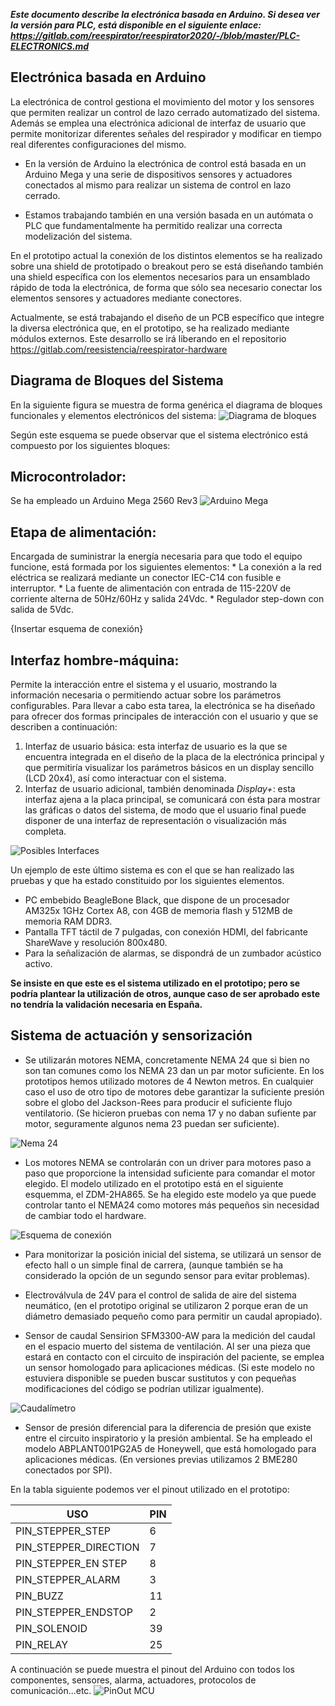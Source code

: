 ***Este documento describe la electrónica basada en Arduino. Si desea ver la versión para PLC, está disponible en el siguiente enlace: https://gitlab.com/reespirator/reespirator2020/-/blob/master/PLC-ELECTRONICS.md***

## Electrónica basada en Arduino
La electrónica de control gestiona el movimiento del motor y los sensores que permiten realizar un control de lazo cerrado automatizado del sistema. Además se emplea una electrónica adicional de interfaz de usuario que permite monitorizar diferentes señales del respirador y modificar en tiempo real diferentes configuraciones del mismo.

* En la versión de Arduino la electrónica de control está basada en un Arduino Mega y una serie de dispositivos sensores y actuadores conectados al mismo para realizar un sistema de control en lazo cerrado. 

* Estamos trabajando también en una versión basada en un autómata o PLC que fundamentalmente ha permitido realizar una correcta modelización del sistema.

En el prototipo actual la conexión de los distintos elementos se ha realizado sobre una shield de prototipado o breakout pero se está diseñando también una shield específica con los elementos necesarios para un ensamblado rápido de toda la electrónica, de forma que sólo sea necesario conectar los elementos sensores y actuadores mediante conectores.

Actualmente, se está trabajando el diseño de un PCB específico que integre la diversa electrónica que, en el prototipo, se ha realizado mediante módulos externos. Este desarrollo se irá liberando en el repositorio https://gitlab.com/reesistencia/reespirator-hardware

## Diagrama de Bloques del Sistema ##
En la siguiente figura se muestra de forma genérica el diagrama de bloques funcionales y elementos electrónicos del sistema:
![Diagrama de bloques](https://gitlab.com/reespirator/reespirator2020/-/raw/master/images/electronics/diagrama-de-bloques.jpg "Diagrama de bloques")

Según este esquema se puede observar que el sistema electrónico está compuesto por los siguientes bloques:

## Microcontrolador: 
Se ha empleado un Arduino Mega 2560 Rev3
![Arduino Mega](https://gitlab.com/reespirator/reespirator2020/-/raw/master/images/arduino/Arduino-mega.jpg "Arduino Mega")

## Etapa de alimentación:
Encargada de suministrar la energía necesaria para que todo el equipo funcione, está formada por los siguientes elementos:
	* La conexión a la red eléctrica se realizará mediante un conector IEC-C14 con fusible e interruptor.
	* La fuente de alimentación con entrada de 115-220V de corriente alterna de 50Hz/60Hz y salida 24Vdc.
	* Regulador step-down con salida de 5Vdc.
	
{Insertar esquema de conexión}


## Interfaz hombre-máquina: 
Permite la interacción entre el sistema y el usuario, mostrando la información necesaria o permitiendo actuar sobre los parámetros configurables. Para llevar a cabo esta tarea, la electrónica se ha diseñado para ofrecer dos formas principales de interacción con el usuario y que se describen a continuación: 
1. Interfaz de usuario básica: esta interfaz de usuario es la que se encuentra integrada en el diseño de la placa de la electrónica principal y que permitiría visualizar los parámetros básicos en un display sencillo (LCD 20x4), así como interactuar con el sistema.
2. Interfaz de usuario adicional, también denominada *Display+*: esta interfaz ajena a la placa principal, se comunicará con ésta para mostrar las gráficas o datos del sistema, de modo que el usuario final puede disponer de una interfaz de representación o visualización más completa. 

![Posibles Interfaces](https://gitlab.com/reespirator/reespirator2020/-/raw/master/images/hmi/interfaz_arduino_hmi.png "Posibles Interfaces")

Un ejemplo de este último sistema es con el que se han realizado las pruebas y que ha estado constituido por los siguientes elementos.

* PC embebido BeagleBone Black, que dispone de un procesador AM325x 1GHz Cortex A8, con 4GB de memoria flash y 512MB de memoria RAM DDR3.
* Pantalla TFT táctil de 7 pulgadas, con conexión HDMI, del fabricante ShareWave y resolución 800x480.
* Para la señalización de alarmas, se dispondrá de un zumbador acústico activo.

**Se insiste en que este es el sistema utilizado en el prototipo; pero se podría plantear la utilización de otros, aunque caso de ser aprobado este no tendría la validación necesaria en España.** 	

## Sistema de actuación y sensorización

* Se utilizarán motores NEMA, concretamente NEMA 24 que si bien no son tan comunes como los NEMA 23 dan un par motor suficiente. En los prototipos hemos utilizado motores de 4 Newton metros. En cualquier caso el uso de otro tipo de motores debe garantizar la suficiente presión sobre el globo del Jackson-Rees para producir el suficiente flujo ventilatorio. (Se hicieron pruebas con nema 17 y no daban sufiente par motor, seguramente algunos nema 23 puedan ser suficiente).

![Nema 24](https://gitlab.com/reespirator/reespirator-doc/-/raw/master/images/electronics/Nema24.jpg "Motor Nema 24")

* Los motores NEMA se controlarán con un driver para motores paso a paso que proporcione la intensidad suficiente para comandar el motor elegido. El modelo utilizado en el prototipo está en el siguiente esquemma, el ZDM-2HA865. Se ha elegido este modelo ya que puede controlar tanto el NEMA24 como motores más pequeños sin necesidad de cambiar todo el hardware.

![Esquema de conexión](https://gitlab.com/reespirator/reespirator-doc/-/raw/master/images/electronics/motor-driver.png "Esquema de conexión del driver y el motor paso a paso")

* Para monitorizar la posición inicial del sistema, se utilizará un sensor de efecto hall o un simple final de carrera, (aunque también se ha considerado la opción de un segundo sensor para evitar problemas).

* Electroválvula de 24V para el control de salida de aire del sistema neumático, (en el prototipo original se utilizaron 2 porque eran de un diámetro demasiado pequeño como para permitir un caudal apropiado).

* Sensor de caudal Sensirion SFM3300-AW para la medición del caudal en el espacio muerto del sistema de ventilación. Al ser una pieza que estará en contacto con el circuito de inspiración del paciente, se emplea un sensor homologado para aplicaciones médicas. (Si este modelo no estuviera disponible se pueden buscar sustitutos y con pequeñas modificaciones del código se podrían utilizar igualmente).

![Caudalímetro](https://gitlab.com/reespirator/reespirator-doc/-/raw/master/images/electronics/SFM3200-AW_t.webp "Caudalímetro")


* Sensor de presión diferencial para la diferencia de presión que existe entre el circuito inspiratorio y la presión ambiental. Se ha empleado el modelo ABPLANT001PG2A5 de Honeywell, que está homologado para aplicaciones médicas. (En versiones previas utilizamos 2 BME280 conectados por SPI). 

En la tabla siguiente podemos ver el pinout utilizado en el prototipo:

| USO                   |PIN |
| --------------------- | -- |
| PIN_STEPPER_STEP      |  6 |
| PIN_STEPPER_DIRECTION |  7 | 
| PIN_STEPPER_EN STEP   |  8 |
| PIN_STEPPER_ALARM     |  3 | 
| PIN_BUZZ              | 11 |
| PIN_STEPPER_ENDSTOP   |  2 | 
| PIN_SOLENOID          | 39 |
| PIN_RELAY             | 25 | 


A continuación se puede muestra el pinout del Arduino con todos los componentes, sensores, alarma, actuadores, protocolos de comunicación...etc.
![PinOut MCU](https://gitlab.com/reespirator/reespirator2020/-/raw/master/images/arduino/pinout_mcu.png "Pin Out de la electrónica con el Arduino")

